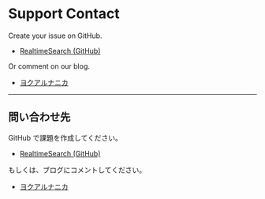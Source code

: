 # Support Contact

Create your issue on GitHub.

* [RealtimeSearch (GitHub)](https://github.com/neelabo/RealtimeSearch)

Or comment on our blog.

* [ヨクアルナニカ](https://yokuarunanika.blogspot.com/)

----

## 問い合わせ先

GitHub で課題を作成してください。

* [RealtimeSearch (GitHub)](https://github.com/neelabo/RealtimeSearch)

もしくは、ブログにコメントしてください。

* [ヨクアルナニカ](https://yokuarunanika.blogspot.com/) 

